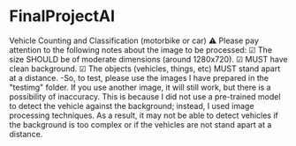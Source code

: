 # FinalProjectAI
Vehicle Counting and Classification (motorbike or car)
⚠️ Please pay attention to the following notes about the image to be processed:
☑ The size SHOULD be of moderate dimensions (around 1280x720).
☑ MUST have clean background.
☑ The objects (vehicles, things, etc) MUST stand apart at a distance.
-So, to test, please use the images I have prepared in the "testimg" folder. If you use another image, it will still work, but there is a possibility of inaccuracy. This is because I did not use a pre-trained model to detect the vehicle against the background; instead, I used image processing techniques. As a result, it may not be able to detect vehicles if the background is too complex or if the vehicles are not stand apart at a distance.
